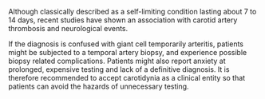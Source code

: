 Although classically described as a self-limiting condition lasting about 7 to 14 days, recent studies have shown an association with carotid artery thrombosis and neurological events.

If the diagnosis is confused with giant cell temporarily arteritis, patients might be subjected to a temporal artery biopsy, and experience possible biopsy related complications. Patients might also report anxiety at prolonged, expensive testing and lack of a definitive diagnosis. It is therefore recommended to accept carotidynia as a clinical entity so that patients can avoid the hazards of unnecessary testing.